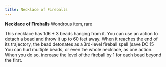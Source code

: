```yaml
---
title: Necklace of Fireballs
---
```


**Necklace of Fireballs**
Wondrous item, rare

This necklace has 1d6 + 3 beads hanging from it. You can use an action to detach a bead and throw it up to 60 feet away. When it reaches the end of its trajectory, the bead detonates as a 3rd-level fireball spell (save DC 15 You can hurl multiple beads, or even the whole necklace, as one action. When you do so, increase the level of the fireball by 1 for each bead beyond the first.
